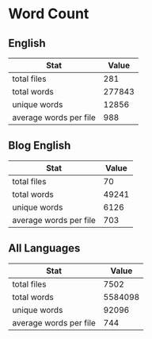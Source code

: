 # Word Count

## English

Stat | Value
---- | -----
total files | 281
total words | 277843
unique words | 12856
average words per file | 988

## Blog English

Stat | Value
---- | -----
total files | 70
total words | 49241
unique words | 6126
average words per file | 703

## All Languages

Stat | Value
---- | -----
total files | 7502
total words | 5584098
unique words | 92096
average words per file | 744
